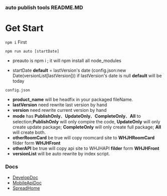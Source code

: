 ### auto publish tools README.MD

# Get Start
` npm i ` First

` npm run auto [startDate] `

- preauto is npm i ; it will npm install all node_modules

- startDate **default** = lastVersion's date (config.json:new Date(versionList[lastVersion]))  if lastVersion's date is null **default** will be today

`config.json `

- **product_name** will be headfix in your packaged fileName.
- **lastVersion** need rewrite last version by hand
- **version** need rewrite current version by hand
- **mode** has **PublishOnly**、**UpdateOnly**、**CompleteOnly**、**All** to selection;**PublishOnly** will only compire the code, **UpdateOnly** will only create update package; **CompleteOnly** will only create full package; **All** will create both.
- **otherRoomCard** be true will copy roomcard site to **WHJHRoomCard** filder form **WHJHFront**
- **otherAPI** be true will copy api site to WHJHAPI **filder** form **WHJHFront**
- **versionList** will be auto rewrite by index script.

### Docs

- [DevelopDoc](./Docs/Develop.MD "DevelopDoc")
- [MobileApiDoc](./Docs/Mobile.MD "MobileApiDoc")
- [SpreadHome](./Docs/SpreadHome.MD "SpreadHome")

